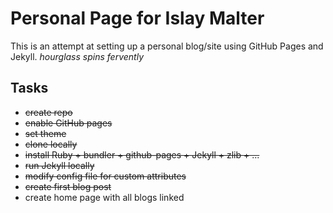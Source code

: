# Personal Page for Islay Malter

This is an attempt at setting up a personal blog/site using GitHub Pages and
Jekyll.
_hourglass spins fervently_

## Tasks

- ~~create repo~~
- ~~enable GitHub pages~~
- ~~set theme~~
- ~~clone locally~~
- ~~install Ruby + bundler + github-pages + Jekyll + zlib + ...~~
- ~~run Jekyll locally~~
- ~~modify config file for custom attributes~~
- ~~create first blog post~~
- create home page with all blogs linked